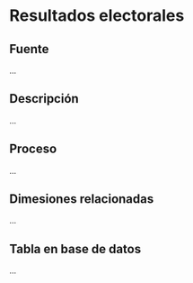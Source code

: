 # Resultados electorales

## Fuente
...

## Descripción
...

## Proceso
...

## Dimesiones relacionadas
...

## Tabla en base de datos
...


